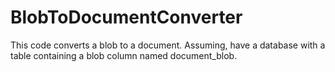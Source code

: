 # BlobToDocumentConverter
This code converts a blob to a document.
Assuming, have a database with a table containing a blob column named document_blob.
